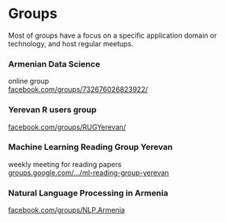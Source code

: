 # Groups

Most of groups have a focus on a specific application domain or technology, and host regular meetups.

### Armenian Data Science  
online group  
[facebook.com/groups/732676026823922/](https://www.facebook.com/groups/732676026823922/)

### Yerevan R users group  
[facebook.com/groups/RUGYerevan/](https://www.facebook.com/groups/RUGYerevan/)

### Machine Learning Reading Group Yerevan
weekly meeting for reading papers  
[groups.google.com/.../ml-reading-group-yerevan](https://groups.google.com/forum/#!forum/ml-reading-group-yerevan)

### Natural Language Processing in Armenia
[facebook.com/groups/NLP.Armenia](https://www.facebook.com/groups/NLP.Armenia/)
